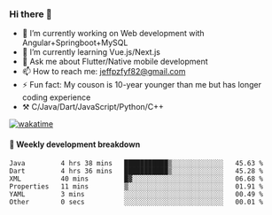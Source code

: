 ### Hi there 👋

- 🔭 I’m currently working on Web development with Angular+Springboot+MySQL
- 🌱 I’m currently learning Vue.js/Next.js
- 💬 Ask me about Flutter/Native mobile development
- 📫 How to reach me: jeffpzfyf82@gmail.com
- ⚡ Fun fact: My couson is 10-year younger than me but has longer coding experience
- ⚒️ C/Java/Dart/JavaScript/Python/C++


[![wakatime](https://wakatime.com/badge/user/382c7b70-226f-4509-aedd-02fe766c9d23.svg)](https://wakatime.com/@382c7b70-226f-4509-aedd-02fe766c9d23)

#### 📝 Weekly development breakdown

<!--START_SECTION:waka-->

```text
Java         4 hrs 38 mins   ███████████▒░░░░░░░░░░░░░   45.63 %
Dart         4 hrs 36 mins   ███████████▒░░░░░░░░░░░░░   45.28 %
XML          40 mins         █▓░░░░░░░░░░░░░░░░░░░░░░░   06.68 %
Properties   11 mins         ▒░░░░░░░░░░░░░░░░░░░░░░░░   01.91 %
YAML         3 mins          ░░░░░░░░░░░░░░░░░░░░░░░░░   00.49 %
Other        0 secs          ░░░░░░░░░░░░░░░░░░░░░░░░░   00.01 %
```

<!--END_SECTION:waka-->
